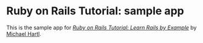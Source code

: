# Ruby on Rails Tutorial: sample app

This is the sample app for [*Ruby on Rails Tutorial: Learn Rails by Example*](http://railstutorial.org/)
by [Michael Hartl](http://michaelhartl.com).
